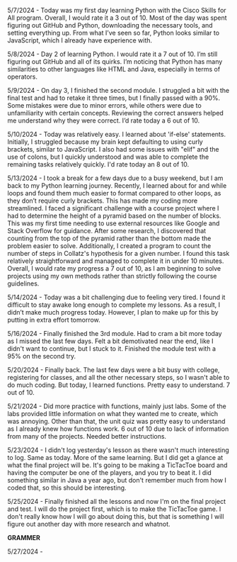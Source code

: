 5/7/2024 - Today was my first day learning Python with the Cisco Skills for All program. Overall, I would rate it a 3 out of 10. Most of the day was spent figuring out GitHub and Python, downloading the necessary tools, and setting everything up. From what I’ve seen so far, Python looks similar to JavaScript, which I already have experience with.

5/8/2024 - Day 2 of learning Python. I would rate it a 7 out of 10. I’m still figuring out GitHub and all of its quirks. I’m noticing that Python has many similarities to other languages like HTML and Java, especially in terms of operators.

5/9/2024 - On day 3, I finished the second module. I struggled a bit with the final test and had to retake it three times, but I finally passed with a 90%. Some mistakes were due to minor errors, while others were due to unfamiliarity with certain concepts. Reviewing the correct answers helped me understand why they were correct. I’d rate today a 6 out of 10.

5/10/2024 - Today was relatively easy. I learned about 'if-else' statements. Initially, I struggled because my brain kept defaulting to using curly brackets, similar to JavaScript. I also had some issues with "elif" and the use of colons, but I quickly understood and was able to complete the remaining tasks relatively quickly. I'd rate today an 8 out of 10.

5/13/2024 - I took a break for a few days due to a busy weekend, but I am back to my Python learning journey. Recently, I learned about for and while loops and found them much easier to format compared to other loops, as they don’t require curly brackets. This has made my coding more streamlined. I faced a significant challenge with a course project where I had to determine the height of a pyramid based on the number of blocks. This was my first time needing to use external resources like Google and Stack Overflow for guidance. After some research, I discovered that counting from the top of the pyramid rather than the bottom made the problem easier to solve. Additionally, I created a program to count the number of steps in Collatz's hypothesis for a given number. I found this task relatively straightforward and managed to complete it in under 10 minutes. Overall, I would rate my progress a 7 out of 10, as I am beginning to solve projects using my own methods rather than strictly following the course guidelines.

5/14/2024 - Today was a bit challenging due to feeling very tired. I found it difficult to stay awake long enough to complete my lessons. As a result, I didn’t make much progress today. However, I plan to make up for this by putting in extra effort tomorrow.

5/16/2024 - Finally finished the 3rd module. Had to cram a bit more today as I missed the last few days. Felt a bit demotivated near the end, like I didn't want to continue, but I stuck to it. Finished the module test with a 95% on the second try.

5/20/2024 - Finally back. The last few days were a bit busy with college, registering for classes, and all the other necessary steps, so I wasn't able to do much coding. But today, I learned functions. Pretty easy to understand. 7 out of 10.

5/21/2024 - Did more practice with functions, mainly just labs. Some of the labs provided little information on what they wanted me to create, which was annoying. Other than that, the unit quiz was pretty easy to understand as I already knew how functions work. 6 out of 10 due to lack of information from many of the projects. Needed better instructions.

5/23/2024 - I didn't log yesterday's lesson as there wasn't much interesting to log. Same as today. More of the same learning. But I did get a glance at what the final project will be. It's going to be making a TicTacToe board and having the computer be one of the players, and you try to beat it. I did something similar in Java a year ago, but don't remember much from how I coded that, so this should be interesting.

5/25/2024 - Finally finished all the lessons and now I'm on the final project and test. I will do the project first, which is to make the TicTacToe game. I don't really know how I will go about doing this, but that is something I will figure out another day with more research and whatnot.

************GRAMMER************

5/27/2024 - 
